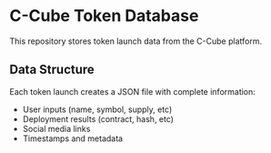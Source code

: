 # C-Cube Token Database

This repository stores token launch data from the C-Cube platform.

## Data Structure

Each token launch creates a JSON file with complete information:
- User inputs (name, symbol, supply, etc)
- Deployment results (contract, hash, etc)
- Social media links
- Timestamps and metadata